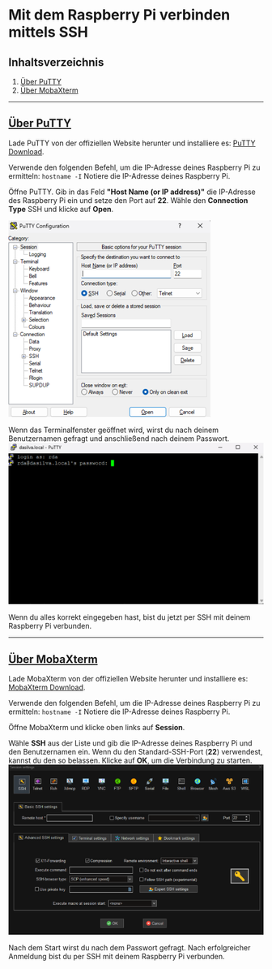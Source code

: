 # Mit dem Raspberry Pi verbinden mittels SSH
## Inhaltsverzeichnis
1. [Über PuTTY](#über-putty)
2. [Über MobaXterm](#über-mobaxterm)

---
## [Über PuTTY](#über-putty)
Lade PuTTY von der offiziellen Website herunter und installiere es: [PuTTY Download](https://www.putty.org/#download).

Verwende den folgenden Befehl, um die IP-Adresse deines Raspberry Pi zu ermitteln:
``hostname -I``
Notiere die IP-Adresse deines Raspberry Pi.

Öffne PuTTY. Gib in das Feld **"Host Name (or IP address)"** die IP-Adresse des Raspberry Pi ein und setze den Port auf **22**.
Wähle den **Connection Type** SSH und klicke auf **Open**.

![img.png](../image/2_connect_to_pi_with_ssh/putty1.png)

Wenn das Terminalfenster geöffnet wird, wirst du nach deinem Benutzernamen gefragt und anschließend nach deinem Passwort.
![img_1.png](../image/2_connect_to_pi_with_ssh/putty2.png)

Wenn du alles korrekt eingegeben hast, bist du jetzt per SSH mit deinem Raspberry Pi verbunden.

---

## [Über MobaXterm](#über-mobaxterm)
Lade MobaXterm von der offiziellen Website herunter und installiere es: [MobaXterm Download](https://mobaxterm.mobatek.net/download-home-edition.html).

Verwende den folgenden Befehl, um die IP-Adresse deines Raspberry Pi zu ermitteln:
``hostname -I``
Notiere die IP-Adresse deines Raspberry Pi.

Öffne MobaXterm und klicke oben links auf **Session**.

Wähle **SSH** aus der Liste und gib die IP-Adresse deines Raspberry Pi und den Benutzernamen ein.
Wenn du den Standard-SSH-Port (**22**) verwendest, kannst du den so belassen. Klicke auf **OK**, um die Verbindung zu starten.
![img_2.png](../image/2_connect_to_pi_with_ssh/mobaxterm.png)

Nach dem Start wirst du nach dem Passwort gefragt. Nach erfolgreicher Anmeldung bist du per SSH mit deinem Raspberry Pi verbunden.
